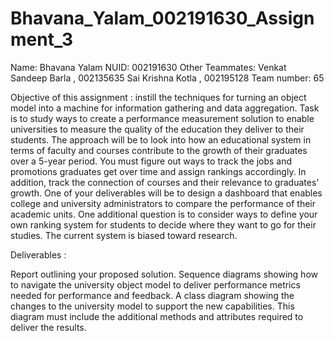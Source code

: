 # Bhavana_Yalam_002191630_Assignment_3

Name: Bhavana Yalam
NUID: 002191630
Other Teammates: Venkat Sandeep Barla , 002135635
Sai Krishna Kotla , 002195128
Team number: 65

Objective of this assignment : instill the techniques for turning an object model into a machine for information gathering and data aggregation. Task is to study ways to create a performance measurement solution to enable universities to measure the quality of the education they deliver to their students. The approach will be to look into how an
educational system in terms of faculty and courses contribute to the growth of their graduates over a 5-year period. You must figure out ways to track the jobs and promotions graduates get over time and assign rankings accordingly. In addition, track the connection of courses and their relevance to graduates' growth.
One of your deliverables will be to design a dashboard that enables college and university administrators to compare the performance of their academic units. One additional question is to consider ways to define your own ranking system for students to decide where they want to go for their studies. The current system is biased toward research.

Deliverables :

Report outlining your proposed solution.
Sequence diagrams showing how to navigate the university object model to deliver performance metrics needed for performance and feedback.
A class diagram showing the changes to the university model to support the new capabilities. This diagram must include the additional methods and attributes required to deliver the results.
